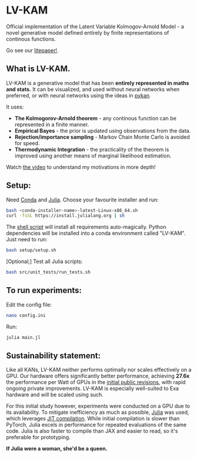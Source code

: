 # LV-KAM
Official implementation of the Latent Variable Kolmogov-Arnold Model - a novel generative model defined entirely by finite representations of continous functions.

Go see our [litepaper!](https://exalaboratories.com/litepaper).

## What is LV-KAM.

LV-KAM is a generative model that has been **entirely represented in maths and stats.** It can be visualized, and used without neural networks when preferred, or with neural networks using the ideas in [pykan](https://github.com/KindXiaoming/pykan). 

It uses:

- **The Kolmogorov-Arnold theorem** - any continous function can be represented in a finite manner.
- **Empirical Bayes** - the prior is updated using observations from the data.
- **Rejection/importance sampling** - Markov Chain Monte Carlo is avoided for speed.
- **Thermodynamic Integration** - the practicality of the theorem is improved using another means of marginal likelihood estimation.

Watch [the video](https://www.youtube.com/watch?v=dQw4w9WgXcQ) to understand my motivations in more depth!

## Setup:

Need [Conda](https://docs.conda.io/projects/conda/en/latest/user-guide/install/index.html) and [Julia](https://github.com/JuliaLang/juliaup). Choose your favourite installer and run: 

```bash
bash <conda-installer-name>-latest-Linux-x86_64.sh
curl -fsSL https://install.julialang.org | sh
```

The [shell script](setup/setup.sh) will install all requirements auto-magically. Python dependencies will be installed into a conda environment called "LV-KAM". Just need to run:

```bash
bash setup/setup.sh
```

[Optional;] Test all Julia scripts:

```bash
bash src/unit_tests/run_tests.sh
```

## To run experiments:

Edit the config file:

```bash
nano config.ini
```

Run:

```bash
julia main.jl
```

## Sustainability statement:

Like all KANs, LV-KAM neither performs optimally nor scales effectively on a GPU. Our hardware offers significantly better performance, achieving **27.6x** the performance per Watt of GPUs in the [initial public revisions](https://exalaboratories.com/litepaper), with rapid ongoing private improvements. LV-KAM is especially well-suited to Exa hardware and will be scaled using such. 

For this initial study however, experiments were conducted on a GPU due to its availability. To mitigate inefficiency as much as possible, [Julia](https://julialang.org/) was used, which leverages [JIT compilation](https://en.wikipedia.org/wiki/Just-in-time_compilation). While initial compilation is slower than PyTorch, Julia excels in performance for repeated evaluations of the same code. Julia is also faster to compile than JAX and easier to read, so it's preferable for prototyping. 

**If Julia were a woman, she'd be a queen.**

